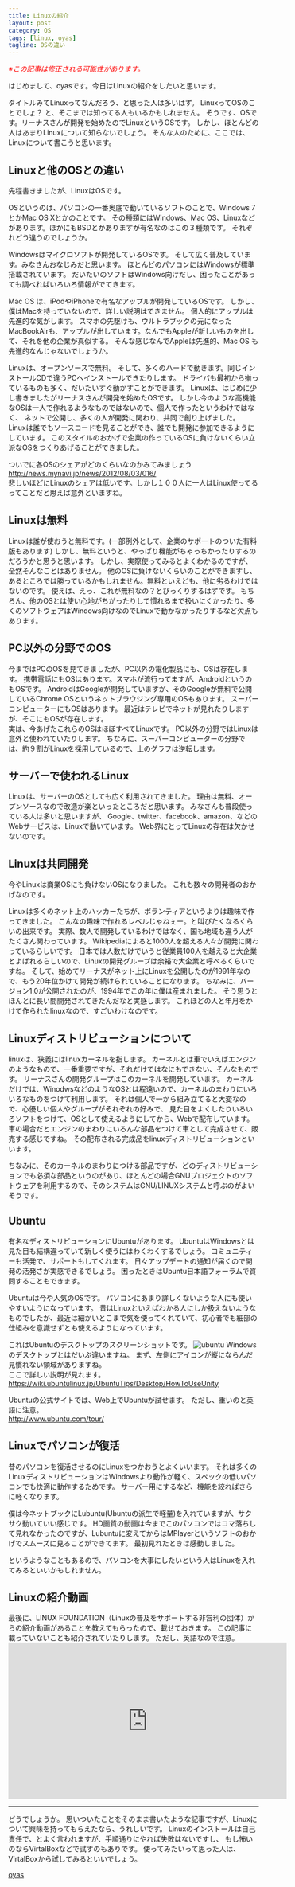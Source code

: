 ```yaml
---
title: Linuxの紹介
layout: post
category: OS
tags: [linux, oyas]
tagline: OSの違い
---
```


*<font color="#ff0000">※この記事は修正される可能性があります。</font>*

はじめまして、oyasです。今日はLinuxの紹介をしたいと思います。

タイトルみてLinuxってなんだろう、と思った人は多いはず。
LinuxってOSのことでしょ？ と、そこまでは知ってる人もいるかもしれません。
そうです、OSです。リーナスさんが開発を始めたのでLinuxというOSです。
しかし、ほとんどの人はあまりLinuxについて知らないでしょう。
そんな人のために、ここでは、Linuxについて書こうと思います。  


Linuxと他のOSとの違い
------

先程書きましたが、LinuxはOSです。

OSというのは、パソコンの一番奥底で動いているソフトのことで、Windows 7とかMac OS Xとかのことです。
その種類にはWindows、Mac OS、Linuxなどがあります。ほかにもBSDとかありますが有名なのはこの３種類です。
それぞれどう違うのでしょうか。

Windowsはマイクロソフトが開発しているOSです。
そして広く普及しています。みなさんおなじみだと思います。
ほとんどのパソコンにはWindowsが標準搭載されています。
だいたいのソフトはWindows向けだし、困ったことがあっても調べればいろいろ情報がでてきます。  

Mac OS は、iPodやiPhoneで有名なアップルが開発しているOSです。
しかし、僕はMacを持っていないので、詳しい説明はできません。
個人的にアップルは先進的な気がします。
スマホの先駆けも、ウルトラブックの元になったMacBookAirも、アップルが出しています。なんでもAppleが新しいものを出して、それを他の企業が真似する。
そんな感じなんでAppleは先進的、Mac OS も先進的なんじゃないでしょうか。

Linuxは、オープンソースで無料。
そして、多くのハードで動きます。同じインストールCDで違うPCへインストールできたりします。
ドライバも最初から揃っているものも多く、だいたいすぐ動かすことができます。
Linuxは、はじめに少し書きましたがリーナスさんが開発を始めたOSです。
しかし今のような高機能なOSは一人で作れるようなものではないので、個人で作ったというわけではなく、
ネットで公開し、多くの人が開発に関わり、共同で創り上げました。
Linuxは誰でもソースコードを見ることができ、誰でも開発に参加できるようにしています。
このスタイルのおかげで企業の作っているOSに負けないくらい立派なOSをつくりあげることができました。



ついでに各OSのシェアがどのくらいなのかみてみましょう  
<http://news.mynavi.jp/news/2012/08/03/016/>  
悲しいほどにLinuxのシェアは低いです。しかし１００人に一人はLinux使ってるってことだと思えば意外といますね。

Linuxは無料
----
Linuxは誰が使おうと無料です。(一部例外として、企業のサポートのついた有料版もあります)
しかし、無料というと、やっぱり機能がちゃっちかったりするのだろうかと思うと思います。
しかし、実際使ってみるとよくわかるのですが、全然そんなことはありません。
他のOSに負けないくらいのことができますし、あるところでは勝っているかもしれません。無料といえども、他に劣るわけではないのです。
使えば、えっ、これが無料なの？とびっくりするはずです。
もちろん、他のOSとは使い心地がちがったりして慣れるまで扱いにくかったり、多くのソフトウェアはWindows向けなのでLinuxで動かなかったりするなど欠点もあります。


PC以外の分野でのOS
-----
今まではPCのOSを見てきましたが、PC以外の電化製品にも、OSは存在します。
携帯電話にもOSはあります。スマホが流行ってますが、AndroidというのもOSです。
AndroidはGoogleが開発していますが、そのGoogleが無料で公開しているChrome OSというネットブラウジング専用のOSもあります。
スーパーコンピューターにもOSはあります。 
最近はテレビでネットが見れたりしますが、そこにもOSが存在します。  
実は、今あげたこれらのOSはほぼすべてLinuxです。
PC以外の分野ではLinuxは意外と使われていたりします。
ちなみに、スーパーコンピューターの分野では、約９割がLinuxを採用しているので、上のグラフは逆転します。

サーバーで使われるLinux
-------
Linuxは、サーバーのOSとしても広く利用されてきました。
理由は無料、オープンソースなので改造が楽といったところだと思います。
みなさんも普段使っている人は多いと思いますが、
Google、twitter、facebook、amazon、などのWebサービスは、Linuxで動いています。
Web界にとってLinuxの存在は欠かせないのです。


Linuxは共同開発
-----
今やLinuxは商業OSにも負けないOSになりました。
これも数々の開発者のおかげなのです。

Linuxは多くのネット上のハッカーたちが、ボランティアというよりは趣味で作ってきました。
こんなの趣味で作れるレベルじゃねぇー。と叫びたくなるくらいの出来です。
実際、数人で開発しているわけではなく、国も地域も違う人がたくさん関わっています。
Wikipediaによると1000人を超える人々が開発に関わっているらしいです。
日本では人数だけでいうと従業員100人を越えると大企業とよばれるらしいので、Linuxの開発グループは余裕で大企業と呼べるくらいですね。
そして、始めてリーナスがネット上にLinuxを公開したのが1991年なので、もう20年位かけて開発が続けられていることになります。
ちなみに、バージョン1.0が公開されたのが、1994年でこの年に僕は産まれました。
そう思うとほんとに長い間開発されてきたんだなと実感します。
これほどの人と年月をかけて作られたlinuxなので、すごいわけなのです。

Linuxディストリビューションについて
-----------

linuxは、狭義にはlinuxカーネルを指します。
カーネルとは車でいえばエンジンのようなもので、一番重要ですが、それだけではなにもできない、そんなものです。
リーナスさんの開発グループはこのカーネルを開発しています。
カーネルだけでは、WinodwsなどのようなOSとは程遠いので、カーネルのまわりにいろいろなものをつけて利用します。
それは個人で一から組み立てると大変なので、心優しい個人やグループがそれぞれの好みで、
見た目をよくしたりいろいろソフトをつけて、OSとして使えるようにしてから、Webで配布しています。
車の場合だとエンジンのまわりにいろんな部品をつけて車として完成させて、販売する感じですね。
その配布される完成品をlinuxディストリビューションといいます。

ちなみに、そのカーネルのまわりにつける部品ですが、どのディストリビューションでも必須な部品というのがあり、ほとんどの場合GNUプロジェクトのソフトウェアを利用するので、そのシステムはGNU/LINUXシステムと呼ぶのがよいそうです。

Ubuntu
----
有名なディストリビューションにUbuntuがあります。
UbuntuはWindowsとは見た目も結構違っていて新しく使うにはわくわくするでしょう。
コミュニティーも活発で、サポートもしてくれます。
日々アップデートの通知が届くので開発の活発さが実感できるでしょう。
困ったときはUbuntu日本語フォーラムで質問することもできます。

Ubuntuは今や人気のOSです。
パソコンにあまり詳しくないような人にも使いやすいようになっています。
昔はLinuxといえばわかる人にしか扱えないようなものでしたが、最近は細かいとこまで気を使ってくれていて、初心者でも細部の仕組みを意識せずとも使えるようになっています。  

これはUbuntuのデスクトップのスクリーンショットです。
![ubuntu](http://cloud.github.com/downloads/moto-net/moto-net.github.com/ubuntu_screen.png)
Windowsのデスクトップとはだいぶ違いますね。
まず、左側にアイコンが縦にならんだ見慣れない領域がありますね。  
ここで詳しい説明が見れます。
<https://wiki.ubuntulinux.jp/UbuntuTips/Desktop/HowToUseUnity>

Ubuntuの公式サイトでは、Web上でUbuntuが試せます。
ただし、重いのと英語に注意。  
<http://www.ubuntu.com/tour/>



Linuxでパソコンが復活
------
昔のパソコンを復活させるのにLinuxをつかおうとよくいいます。
それは多くのLinuxディストリビューションはWindowsより動作が軽く、スペックの低いパソコンでも快適に動作するためです。
サーバー用にするなど、機能を絞ればさらに軽くなります。

僕は今ネットブックにLubuntu(Ubuntuの派生で軽量)を入れていますが、サクサク動いていい感じです。
HD画質の動画は今までこのパソコンではコマ落ちして見れなかったのですが、Lubuntuに変えてからはMPlayerというソフトのおかげでスムーズに見ることができてます。
最初見れたときは感動しました。

というようなこともあるので、パソコンを大事にしたいという人はLinuxを入れてみるといいかもしれません。


Linuxの紹介動画
-----
最後に、LINUX FOUNDATION（Linuxの普及をサポートする非営利の団体）からの紹介動画があることを教えてもらったので、載せておきます。
この記事に載っていないことも紹介されていたりします。
ただし、英語なので注意。
<object width="560" height="315"><param name="movie" value="http://www.youtube.com/v/yVpbFMhOAwE?version=3&amp;hl=ja_JP"></param><param name="allowFullScreen" value="true"></param><param name="allowscriptaccess" value="always"></param><embed src="http://www.youtube.com/v/yVpbFMhOAwE?version=3&amp;hl=ja_JP" type="application/x-shockwave-flash" width="560" height="315" allowscriptaccess="always" allowfullscreen="true"></embed></object>


-----

どうでしょうか。
思いついたことをそのまま書いたような記事ですが、Linuxについて興味を持ってもらえたなら、うれしいです。
Linuxのインストールは自己責任で、とよく言われますが、手順通りにやれば失敗はないですし、
もし怖いのならVirtalBoxなどで試すのもありです。
使ってみたいって思った人は、VirtalBoxから試してみるといいでしょう。


[oyas](http://coderwall.com/oyas)




